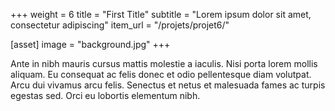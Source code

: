 +++
weight = 6
title = "First Title"
subtitle = "Lorem ipsum dolor sit amet, consectetur adipiscing"
item_url = "/projets/projet6/"

[asset]
  image = "background.jpg"
+++

Ante in nibh mauris cursus mattis molestie a iaculis. Nisi porta lorem mollis aliquam. Eu consequat ac felis donec et odio pellentesque diam volutpat. Arcu dui vivamus arcu felis. Senectus et netus et malesuada fames ac turpis egestas sed. Orci eu lobortis elementum nibh.
